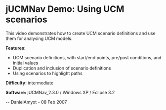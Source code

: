 # jUCMNav Demo: Using UCM scenarios

This video demonstrates how to create UCM scenario definitions and use them for analysing UCM models.

**Features:**

 -   UCM scenario definitions, with start/end points, pre/post conditions, and initial values
 -   Duplication and inclusion of scenario definitions
 -   Using scenarios to highlight paths 

**Difficulty:** intermediate

**Software:** jUCMNav_2.3.0 / Windows XP / Eclipse 3.2

-- DanielAmyot - 08 Feb 2007 